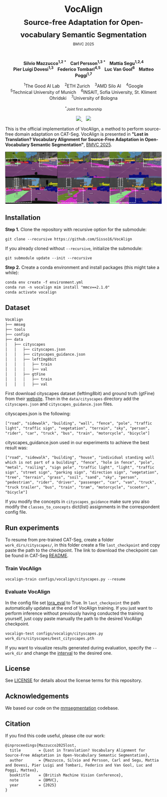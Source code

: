 <h1 align="center">
  VocAlign<br>
  <sub>Source-free Adaptation for Open-vocabulary Semantic Segmentation</sub><br>
</h1>

<p align="center" style="margin-top: -10px; font-size: 0.85em;">
  BMVC 2025
</p>

<br>

<p align="center">
  <strong>
    Silvio Mazzucco<sup>1,2 *</sup> &nbsp;&nbsp; 
    Carl Persson<sup>1,3 *</sup> &nbsp;&nbsp; 
    Mattia Segu<sup>1,2,4</sup><br> 
    Pier Luigi Dovesi<sup>1,3</sup> &nbsp;&nbsp; 
    Federico Tombari<sup>4,5</sup> &nbsp;&nbsp;
    Luc Van Gool<sup>6</sup> &nbsp;&nbsp;  
    Matteo Poggi<sup>1,7</sup>
  </strong>
</p>

<p align="center">
  <sup>1</sup>The Good AI Lab &nbsp;&nbsp;
  <sup>2</sup>ETH Zurich &nbsp;&nbsp;
  <sup>3</sup>AMD Silo AI &nbsp;&nbsp;
  <sup>4</sup>Google<br>
  <sup>5</sup>Technical University of Munich &nbsp;&nbsp;
  <sup>6</sup>INSAIT, Sofia University, St. Kliment Ohridski &nbsp;&nbsp;
  <sup>7</sup>University of Bologna
</p>

<p align="center">
  <sub>
    <sup>*</sup>Joint first authorship
  </sub>
</p>

<p align="center">
  <a href="https://arxiv.org/abs/2509.15225">
    <img src="https://img.shields.io/badge/arXiv-2503.21780-b31b1b.svg">
  </a>
  &nbsp;&nbsp;
  <a href="https://thegoodailab.org/blog/vocalign">
    <img src="https://img.shields.io/badge/🌱%20Project%20Page-333333?style=flat&labelColor=333333&color=333333">
  </a>
</p>


This is the official implementation of VocAlign, a method to perform source-free domain adaptation on CAT-Seg. 
VocAlign is presented in **"Lost in Translation? Vocabulary Alignment for Source-Free Adaptation in Open-Vocabulary Semantic Segmentation"**, [BMVC 2025](https://bmvc2025.bmva.org/).


<p align="center">
  <img src="resources/results.png" alt="Cityscapes results">
</p>

## Installation

**Step 1.** Clone the repository with recursive option for the submodule:

```shell
git clone --recursive https://github.com/Sisso16/VocAlign
```

If you already cloned without `--recursive`, initialize the submodule:

```shell
git submodule update --init --recursive
```

**Step 2.** Create a conda environment and install packages (this might take a while):

```shell
conda env create -f environment.yml
conda run -n vocalign mim install "mmcv==2.1.0"
conda activate vocalign
```

## Dataset

```none
VocAlign
├── mmseg
├── tools
├── configs
├── data
│   ├── cityscapes
│   │   ├── cityscapes.json
│   │   ├── cityscapes_guidance.json
│   │   ├── leftImg8bit
│   │   │   ├── train
│   │   │   ├── val
│   │   ├── gtFine
│   │   │   ├── train
│   │   │   ├── val
```
First download cityscapes dataset (leftImg8bit) and ground truth (gtFine) from their [website](https://www.cityscapes-dataset.com/). 
Then in the `data/cityscapes` directory add the `cityscapes.json` and `cityscapes_guidance.json` files.

cityscapes.json is the following:

```none
["road", "sidewalk", "building", "wall", "fence", "pole", "traffic light", "traffic sign", "vegetation", "terrain", "sky", "person", "rider", "car", "truck", "bus", "train", "motorcycle", "bicycle"]
```

cityscapes_guidance.json used in our experiments to achieve the best result was:

```none
["road", "sidewalk", "building", "house", "individual standing wall which is not part of a building", "fence", "hole in fence", "pole", "metal", "railing", "sign pole", "traffic light", "light", "traffic sign", "street sign", "parking sign", "direction sign", "vegetation", "tree", "terrain", "grass", "soil", "sand", "sky", "person", "pedestrian", "rider", "driver", "passenger", "car", "van", "truck", "truck trailer", "bus", "train", "tram", "motorcycle", "scooter", "bicycle"]
```

If you modify the concepts in `cityscapes_guidance` make sure you also modify the `classes_to_concepts` dict(list) assignments in the correspondent config file.

## Run experiments
To resume from pre-trained CAT-Seg, create a folder `work_dirs/cityscapes/`, in this folder create a file `last_checkpoint` and copy paste the path to the checkpoint. The link to download the checkpoint can be found in CAT-Seg [README](CAT-Seg/README.md#ade20k-150-zeroshot).


### Train VocAlign
```shell
vocalign-train configs/vocalign/cityscapes.py --resume
```

### Evaluate VocAlign
In the config file set [lora_eval](configs/vocalign/cityscapes.py#L87) to True. In `last_checkpoint` the path automatically updates at the end of VocAlign training. If you just want to perform inference without previously having conducted the training yourself, just copy paste manually the path to the desired VocAlign checkpoint.

```shell
vocalign-test configs/vocalign/cityscapes.py work_dirs/cityscapes/best_cityscapes.pth
```

If you want to visualize results generated during evaluation, specify the `--work_dir` and change the [interval](configs/vocalign/cityscapes.py#L144) to the desired one.

## License
 See [LICENSE](LICENSE) for details about the license terms for this repository.

## Acknowledgements
We based our code on the [mmsegmentation](https://github.com/open-mmlab/mmsegmentation) codebase.

## Citation
If you find this code useful, please cite our work:

```
@inproceedings{Mazzucco2025lost,
  title        = {Lost in Translation? Vocabulary Alignment for Source-Free Adaptation in Open-Vocabulary Semantic Segmentation},
  author       = {Mazzucco, Silvio and Persson, Carl and Segu, Mattia and Dovesi, Pier Luigi and Tombari, Federico and Van Gool, Luc and Poggi, Matteo},
  booktitle    = {British Machine Vision Conference},
  note         = {BMVC},
  year         = {2025}
}
```
